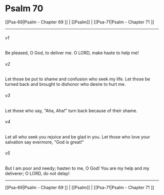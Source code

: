 # Psalm 70

[[Psa-69|Psalm - Chapter 69 ]] | [[Psalm]] | [[Psa-71|Psalm - Chapter 71 ]]
***

###### v1
Be pleased, O God, to deliver me. O LORD, make haste to help me!
###### v2
Let those be put to shame and confusion who seek my life. Let those be turned back and brought to dishonor who desire to hurt me.
###### v3
Let those who say, "Aha, Aha!" turn back because of their shame.
###### v4
Let all who seek you rejoice and be glad in you. Let those who love your salvation say evermore, "God is great!"
###### v5
But I am poor and needy; hasten to me, O God! You are my help and my deliverer; O LORD, do not delay!

***

[[Psa-69|Psalm - Chapter 69 ]] | [[Psalm]] | [[Psa-71|Psalm - Chapter 71 ]]
